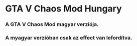 # GTA V Chaos Mod Hungary
###
### A GTA V Chaos Mod magyar verziója.
###
###
### A myagyar verzióban csak az effect van lefordítva.
